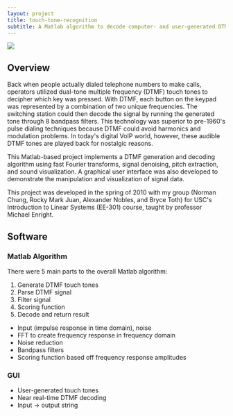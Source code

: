```yaml
---
layout: project
title: touch-tone-recognition
subtitle: A Matlab algorithm to decode computer- and user-generated DTMF touch tones.
---
```


<img src="http://niftyhedgehog.com/touch-tone-recognition/images/dtmf_gui.png">

## Overview
Back when people actually dialed telephone numbers to make calls, operators utilized dual-tone multiple frequency (DTMF) touch tones to decipher which key was pressed. With DTMF, each button on the keypad was represented by a combination of two unique frequencies. The switching station could then decode the signal by running the generated tone through 8 bandpass filters. This technology was superior to pre-1960's pulse dialing techniques because DTMF could avoid harmonics and modulation problems. In today's digital VoIP world, however, these audible DTMF tones are played back for nostalgic reasons.

This Matlab-based project implements a DTMF generation and decoding algorithm using fast Fourier transforms, signal denoising, pitch extraction, and sound visualization. A graphical user interface was also developed to demonstrate the manipulation and visualization of signal data.

This project was developed in the spring of 2010 with my group (Norman Chung, Rocky Mark Juan, Alexander Nobles, and Bryce Toth) for USC's Introduction to Linear Systems (EE-301) course, taught by professor Michael Enright. 

## Software


### Matlab Algorithm
There were 5 main parts to the overall Matlab algorithm:

1. Generate DTMF touch tones
2. Parse DTMF signal
3. Filter signal
4. Scoring function
5. Decode and return result

* Input (impulse response in time domain), noise
* FFT to create frequency response in frequency domain
* Noise reduction
* Bandpass filters
* Scoring function based off frequency response amplitudes

### GUI
* User-generated touch tones
* Near real-time DTMF decoding
* Input -> output string
